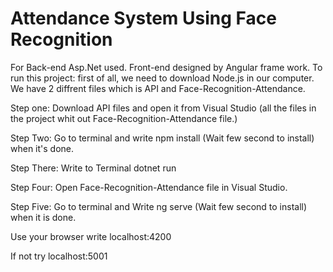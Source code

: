# Attendance System Using Face Recognition
 For Back-end Asp.Net used. Front-end designed by Angular frame work.
 To run this project: first of all, we need to download Node.js in our computer. We have 2 diffrent files which is API and Face-Recognition-Attendance.
 
 Step one:
 Download API files and open it from Visual Studio (all the files in the project whit out Face-Recognition-Attendance file.)
 
 Step Two:
 Go to terminal and write npm install (Wait few second to install) when it's done.

 Step There:
 Write to Terminal dotnet run
 
 Step Four:
 Open Face-Recognition-Attendance file in Visual Studio.
 
 Step Five:
 Go to terminal and Write ng serve (Wait few second to install) when it is done.
 
 Use your browser write localhost:4200
 
 If not try localhost:5001

